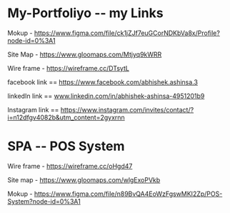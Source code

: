 # My-Portfoliyo -- my Links

Mokup - https://www.figma.com/file/ck1jZJf7euGCorNDKbVa8x/Profile?node-id=0%3A1

Site Map - https://www.gloomaps.com/Mtjyq9kWRR

Wire frame - https://wireframe.cc/DTsytL

facebook link == https://www.facebook.com/abhishek.ashinsa.3

linkedIn link == www.linkedin.com/in/abhishek-ashinsa-4951201b9

Instagram link == https://www.instagram.com/invites/contact/?i=n12dfgv4082b&utm_content=2gyxrnn


# SPA -- POS System

Wire frame - https://wireframe.cc/oHgd47

Site map - https://www.gloomaps.com/wlgExoPVkb

Mokup - https://www.figma.com/file/n89BvQA4EoWzFgswMKI2Zp/POS-System?node-id=0%3A1
